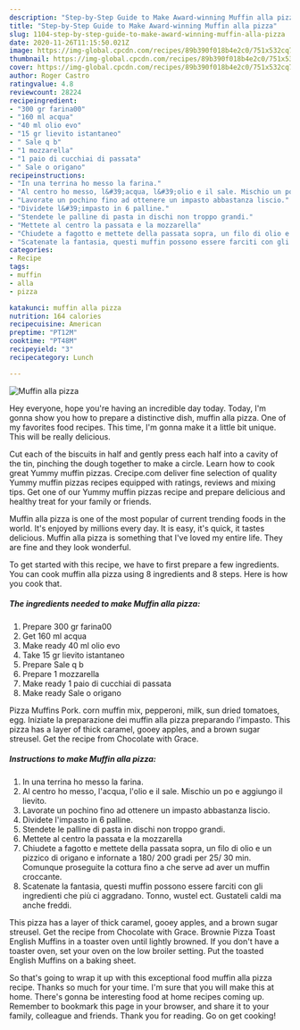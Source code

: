 ```yaml
---
description: "Step-by-Step Guide to Make Award-winning Muffin alla pizza"
title: "Step-by-Step Guide to Make Award-winning Muffin alla pizza"
slug: 1104-step-by-step-guide-to-make-award-winning-muffin-alla-pizza
date: 2020-11-26T11:15:50.021Z
image: https://img-global.cpcdn.com/recipes/89b390f018b4e2c0/751x532cq70/muffin-alla-pizza-recipe-main-photo.jpg
thumbnail: https://img-global.cpcdn.com/recipes/89b390f018b4e2c0/751x532cq70/muffin-alla-pizza-recipe-main-photo.jpg
cover: https://img-global.cpcdn.com/recipes/89b390f018b4e2c0/751x532cq70/muffin-alla-pizza-recipe-main-photo.jpg
author: Roger Castro
ratingvalue: 4.8
reviewcount: 28224
recipeingredient:
- "300 gr farina00"
- "160 ml acqua"
- "40 ml olio evo"
- "15 gr lievito istantaneo"
- " Sale q b"
- "1 mozzarella"
- "1 paio di cucchiai di passata"
- " Sale o origano"
recipeinstructions:
- "In una terrina ho messo la farina."
- "Al centro ho messo, l&#39;acqua, l&#39;olio e il sale. Mischio un po e aggiungo il lievito."
- "Lavorate un pochino fino ad ottenere un impasto abbastanza liscio."
- "Dividete l&#39;impasto in 6 palline."
- "Stendete le palline di pasta in dischi non troppo grandi."
- "Mettete al centro la passata e la mozzarella"
- "Chiudete a fagotto e mettete della passata sopra, un filo di olio e un pizzico di origano e infornate a 180/ 200 gradi per 25/ 30 min. Comunque proseguite la cottura fino a che serve ad aver un muffin croccante."
- "Scatenate la fantasia, questi muffin possono essere farciti con gli ingredienti che più ci aggradano. Tonno, wustel ect. Gustateli caldi ma anche freddi."
categories:
- Recipe
tags:
- muffin
- alla
- pizza

katakunci: muffin alla pizza 
nutrition: 164 calories
recipecuisine: American
preptime: "PT12M"
cooktime: "PT48M"
recipeyield: "3"
recipecategory: Lunch

---
```



![Muffin alla pizza](https://img-global.cpcdn.com/recipes/89b390f018b4e2c0/751x532cq70/muffin-alla-pizza-recipe-main-photo.jpg)

Hey everyone, hope you're having an incredible day today. Today, I'm gonna show you how to prepare a distinctive dish, muffin alla pizza. One of my favorites food recipes. This time, I'm gonna make it a little bit unique. This will be really delicious.

Cut each of the biscuits in half and gently press each half into a cavity of the tin, pinching the dough together to make a circle. Learn how to cook great Yummy muffin pizzas. Crecipe.com deliver fine selection of quality Yummy muffin pizzas recipes equipped with ratings, reviews and mixing tips. Get one of our Yummy muffin pizzas recipe and prepare delicious and healthy treat for your family or friends.

Muffin alla pizza is one of the most popular of current trending foods in the world. It's enjoyed by millions every day. It is easy, it's quick, it tastes delicious. Muffin alla pizza is something that I've loved my entire life. They are fine and they look wonderful.


To get started with this recipe, we have to first prepare a few ingredients. You can cook muffin alla pizza using 8 ingredients and 8 steps. Here is how you cook that.

<!--inarticleads1-->

##### The ingredients needed to make Muffin alla pizza:

1. Prepare 300 gr farina00
1. Get 160 ml acqua
1. Make ready 40 ml olio evo
1. Take 15 gr lievito istantaneo
1. Prepare  Sale q b
1. Prepare 1 mozzarella
1. Make ready 1 paio di cucchiai di passata
1. Make ready  Sale o origano


Pizza Muffins Pork. corn muffin mix, pepperoni, milk, sun dried tomatoes, egg. Iniziate la preparazione dei muffin alla pizza preparando l&#39;impasto. This pizza has a layer of thick caramel, gooey apples, and a brown sugar streusel. Get the recipe from Chocolate with Grace. 

<!--inarticleads2-->

##### Instructions to make Muffin alla pizza:

1. In una terrina ho messo la farina.
1. Al centro ho messo, l&#39;acqua, l&#39;olio e il sale. Mischio un po e aggiungo il lievito.
1. Lavorate un pochino fino ad ottenere un impasto abbastanza liscio.
1. Dividete l&#39;impasto in 6 palline.
1. Stendete le palline di pasta in dischi non troppo grandi.
1. Mettete al centro la passata e la mozzarella
1. Chiudete a fagotto e mettete della passata sopra, un filo di olio e un pizzico di origano e infornate a 180/ 200 gradi per 25/ 30 min. Comunque proseguite la cottura fino a che serve ad aver un muffin croccante.
1. Scatenate la fantasia, questi muffin possono essere farciti con gli ingredienti che più ci aggradano. Tonno, wustel ect. Gustateli caldi ma anche freddi.


This pizza has a layer of thick caramel, gooey apples, and a brown sugar streusel. Get the recipe from Chocolate with Grace. Brownie Pizza Toast English Muffins in a toaster oven until lightly browned. If you don&#39;t have a toaster oven, set your oven on the low broiler setting. Put the toasted English Muffins on a baking sheet. 

So that's going to wrap it up with this exceptional food muffin alla pizza recipe. Thanks so much for your time. I'm sure that you will make this at home. There's gonna be interesting food at home recipes coming up. Remember to bookmark this page in your browser, and share it to your family, colleague and friends. Thank you for reading. Go on get cooking!
